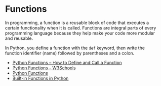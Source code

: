 # Functions

In programming, a function is a reusable block of code that executes a certain functionality when it is called. Functions are integral parts of every programming language because they help make your code more modular and reusable.

In Python, you define a function with the `def` keyword, then write the function identifier (name) followed by parentheses and a colon.

- [Python Functions – How to Define and Call a Function](https://www.freecodecamp.org/news/python-functions-define-and-call-a-function/)
- [Python Functions - W3Schools](https://www.w3schools.com/python/python_functions.asp)
- [Python Functions](https://www.geeksforgeeks.org/python-functions/)
- [Built-in Functions in Python](https://docs.python.org/3/library/functions.html)
